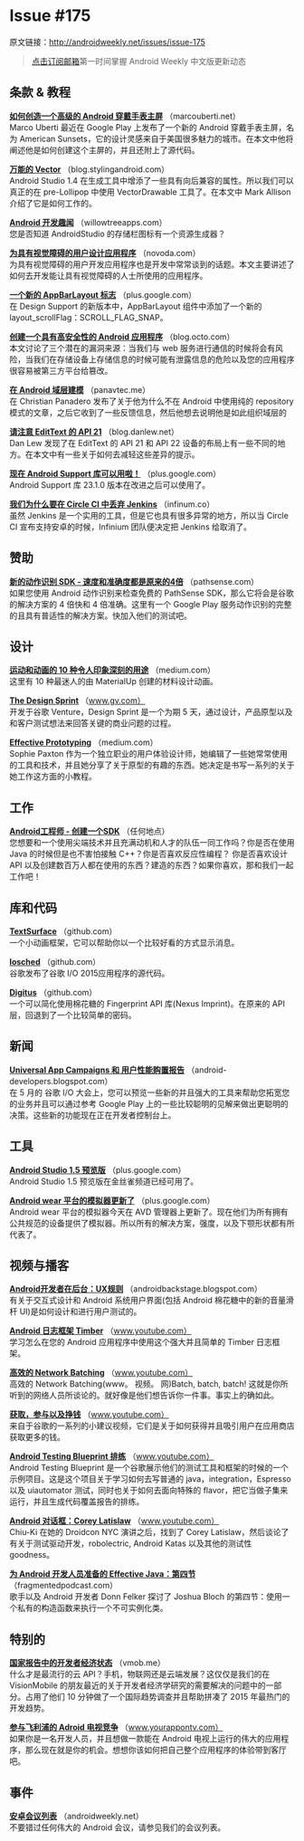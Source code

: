 # Issue #175

>
原文链接：<http://androidweekly.net/issues/issue-175>

> [点击订阅邮箱](http://tinyletter.com/androidweeklycn)第一时间掌握 Android Weekly 中文版更新动态

## 条款 & 教程

**[如何创造一个高级的 Android 穿戴手表主屏](http://marcouberti.net/2015/10/11/how-to-create-a-stunning-android-wear-watch-face-like-american-sunsets-watch-face/)**
（marcouberti.net）  
Marco Uberti 最近在 Google Play 上发布了一个新的 Android 穿戴手表主屏，名为 American Sunsets，它的设计灵感来自于美国很多魅力的城市。在本文中他将阐述他是如何创建这个主屏的，并且还附上了源代码。

**[万能的 Vector](https://blog.stylingandroid.com/vectors-for-all-almost/)**
（blog.stylingandroid.com）  
Android Studio 1.4 在生成工具中增添了一些具有向后兼容的属性。所以我们可以真正的在 pre-Lollipop 中使用 VectorDrawable 工具了。在本文中 Mark Allison 介绍了它是如何工作的。

**[Android 开发趣闻](http://willowtreeapps.com/blog/android-development-tidbits-no-1/)**
（willowtreeapps.com）  
您是否知道 AndroidStudio 的存储栏图标有一个资源生成器？

**[为具有视觉障碍的用户设计应用程序](http://novoda.com/blog/designing-android-apps-with-vision-impaired-users-in-mind/)**
（novoda.com）  
为具有视觉障碍的用户开发应用程序也是开发中常常谈到的话题。本文主要讲述了如何去开发能让具有视觉障碍的人士所使用的应用程序。

**[一个新的 AppBarLayout 标志](https://plus.google.com/+SaulMolineroMalvido/posts/gwyBQLmtXke)**
（plus.google.com）  
在 Design Support 的新版本中，AppBarLayout 组件中添加了一个新的 layout_scrollFlag：SCROLL_FLAG_SNAP。

**[创建一个具有高安全性的 Android 应用程序](http://blog.octo.com/en/develop-secured-android-application/)**
（blog.octo.com）  
本文讨论了三个潜在的漏洞来源：当我们与 web 服务进行通信的时候将会有风险，当我们在存储设备上存储信息的时候可能有泄露信息的危险以及您的应用程序很容易被第三方平台给篡改。

**[在 Android 域层建模](http://panavtec.me/modeling-my-android-domain-layer/)**
（panavtec.me）  
在 Christian Panadero 发布了关于他为什么不在 Android 中使用纯的 repository 模式的文章，之后它收到了一些反馈信息，然后他想去说明他是如此组织域层的

**[请注意 EditText 的 API 21](http://blog.danlew.net/2015/10/12/beware-edittext-on-api-21/)**
（blog.danlew.net）  
Dan Lew 发现了在 EditText 的 API 21 和 API 22 设备的布局上有一些不同的地方。在本文中有一些关于如何去减轻这些差异的提示。

**[现在 Android Support 库可以用啦！](https://plus.google.com/+AndroidDevelopers/posts/RZutBRWN6sH)**
（plus.google.com）  
Android Support 库 23.1.0 版本在改进之后可以使用了。

**[我们为什么要在 Circle CI 中丢弃 Jenkins](https://infinum.co/the-capsized-eight/articles/continuous-integration-on-android-why-we-ditched-jenkins-for-circle-ci?utm_content=buffer406d5&utm_medium=social&utm_source=plus.google.com&utm_campaign=buffer)**
（infinum.co）  
虽然 Jenkins 是一个实用的工具，但是它也具有很多异常的地方，所以当 Circle CI 宣布支持安卓的时候，Infinium 团队便决定把 Jenkins 给取消了。

## 赞助

**[新的动作识别 SDK - 速度和准确度都是原来的4倍](https://pathsense.com/awesomeactivity/)**
（pathsense.com）  
如果您使用 Android 动作识别来检查免费的 PathSense SDK，那么它将会是谷歌的解决方案的 4 倍快和 4 倍准确。这里有一个 Google Play 服务动作识别的完整的且具有普适性的解决方案。快加入他们的测试吧。

## 设计

**[运动和动画的 10 种令人印象深刻的用途](https://medium.com/design-code-and-prototyping/10-impressive-uses-of-motion-and-animations-in-material-design-ecf8b94df02d)**
（medium.com）  
这里有 10 种最迷人的由 MaterialUp 创建的材料设计动画。

**[The Design Sprint](http://www.gv.com/sprint/)**
（www.gv.com）  
开发于谷歌 Venture，Design Sprint 是一个为期 5 天，通过设计，产品原型以及和客户测试想法来回答关键的商业问题的过程。

**[Effective Prototyping](https://medium.com/@sophie_paxtonUX/effective-prototyping-ad97d2f469a0)**
（medium.com）  
Sophie Paxton 作为一个独立职业的用户体验设计师，她编辑了一些她常常使用的工具和技术，并且她分享了关于原型的有趣的东西。她决定是书写一系列的关于她工作这方面的小教程。

## 工作

**[Android工程师 - 创建一个SDK](https://pspdfkit.com/jobs/#android)**
（任何地点）  
您想要和一个使用尖端技术并且充满动机和人才的队伍一同工作吗？你是否在使用 Java 的时候但是也不害怕接触 C++？你是否喜欢反应性编程？ 你是否喜欢设计 API 以及创建数百万人都在使用的东西？建造的东西？如果你喜欢，那和我们一起工作吧！

## 库和代码

**[TextSurface](https://github.com/elevenetc/TextSurface)**
（github.com）  
 一个小动画框架，它可以帮助你以一个比较好看的方式显示消息。

**[Iosched](https://github.com/google/iosched)**
（github.com）  
谷歌发布了谷歌 I/O 2015应用程序的源代码。

**[Digitus](https://github.com/afollestad/digitus)**
（github.com）  
一个可以简化使用棉花糖的 Fingerprint API 库(Nexus Imprint)。在原来的 API 层，回退到了一个比较简单的密码。

## 新闻

**[Universal App Campaigns 和 用户性能购置报告](http://android-developers.blogspot.com/2015/10/google-play-developer-console.html?linkId=17941931)**
（android-developers.blogspot.com）  
在 5 月的 谷歌 I/O 大会上，您可以预览一些新的并且强大的工具来帮助您拓宽您的业务并且可以通过参考 Google Play 上的一些比较聪明的见解来做出更聪明的决策。这些新的功能现在正在开发者控制台上。

## 工具

**[Android Studio 1.5 预览版](https://plus.google.com/+AndroidDevelopers/posts/A4pxQnKhpxA)**
（plus.google.com）  
Android Studio 1.5 预览版在金丝雀频道已经可用了。

**[Android wear 平台的模拟器更新了](https://plus.google.com/+WaynePiekarski/posts/6gSeJ3nRSsP)**
（plus.google.com）  
Android wear 平台的模拟器今天在 AVD 管理器上更新了。现在他们为所有拥有公共规范的设备提供了模拟器。所以所有的解决方案，强度，以及下颚形状都有所代表了。

## 视频与播客

**[Android开发者在后台：UX规则](http://androidbackstage.blogspot.com/2015/10/episode-36-ux-rules.html)**
（androidbackstage.blogspot.com）  
 有关于交互式设计和 Android 系统用户界面(包括 Android 棉花糖中的新的音量滑杆 UI)是如何设计和进行用户测试的。

**[Android 日志框架 Timber](https://www.youtube.com/watch?v=0BEkVaPlU9A&feature=youtu.be)**
（www.youtube.com）  
 学习怎么在您的 Android 应用程序中使用这个强大并且简单的 Timber 日志框架。

**[高效的 Network Batching](https://www.youtube.com/watch?v=Ecz5WDZoJok&feature=youtu.be)**
（www.youtube.com）  
高效的 Network Batching(www。 视频。 网)Batch, batch, batch! 这就是你所听到的网络人员所谈论的。就好像是他们想告诉你一件事。事实上的确如此。

**[获取，参与以及挣钱](https://www.youtube.com/playlist?list=PLOU2XLYxmsILeLOEMjQVRsdISXW8_aUWY)**
（www.youtube.com）  
来自于谷歌的一系列的小建议视频，它们是关于如何获得并且吸引用户在应用商店获取更多的钱。

**[Android Testing Blueprint 排练](https://www.youtube.com/watch?v=88l7QvSlo6k)**
（www.youtube.com）  
Android Testing Blueprint 是一个谷歌展示他们的测试工具和框架的时候的一个示例项目。这是这个项目关于学习如何去写普通的 java，integration，Espresso 以及 uiautomator 测试，同时也关于如何去面向特殊的 flavor，把它当做子集来运行，并且生成代码覆盖报告的排练。

**[Android 对话框：Corey Latislaw](https://www.youtube.com/watch?v=3XMDoI_uKv4&feature=youtu.be)**
（www.youtube.com）  
Chiu-Ki 在她的 Droidcon NYC 演讲之后，找到了 Corey Latislaw，然后谈论了有关于测试驱动开发，robolectric, Android Katas 以及其他的测试性 goodness。

**[为 Android 开发人员准备的 Effective Java：第四节 ](http://fragmentedpodcast.com/episodes/19/)**
（fragmentedpodcast.com）  
歌手以及 Android 开发者 Donn Felker 探讨了 Joshua Bloch 的第四节：使用一个私有的构造函数来执行一个不可实例化类。

## 特别的

**[国家报告中的开发者经济状态](http://vmob.me/DE1Q16AndroidWeekly)**
（vmob.me）  
什么才是最流行的云 API？手机，物联网还是云端发展？这仅仅是我们的在 VisionMobile 的朋友最近的关于开发者经济学研究的需要解决的问题中的一部分。占用了他们 10 分钟做了一个国际趋势调查并且帮助拼凑了 2015 年最热门的开发趋势。

**[参与飞利浦的 Adroid 电视竞争](http://www.yourappontv.com/android-tv-challenge)**
（www.yourappontv.com）  
如果你是一名开发人员，并且想做一款能在 Android 电视上运行的伟大的应用程序，那么现在就是你的机会。想想你该如何把自己整个应用程序的体验带到客厅吧。

## 事件

**[安卓会议列表](http://androidweekly.net/conferences)**
（androidweekly.net）  
不要错过任何伟大的 Android 会议，请参见我们的会议列表。
